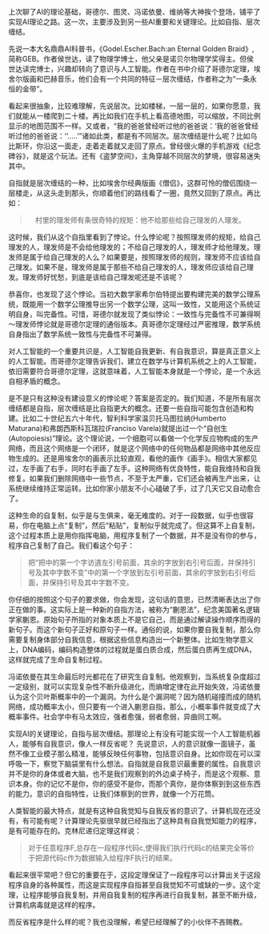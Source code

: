 上次聊了AI的理论基础，哥德尔、图灵、冯诺依曼、维纳等大神挨个登场，铺平了实现AI理论之路。这一次，主要涉及到另一些AI重要和关键理论。比如自指、层次缠结。

先说一本大名鼎鼎AI科普书，《Godel.Escher.Bach:an Eternal Golden Braid》,简称GEB。作者侯世达，读了物理学博士，他父亲是诺贝尔物理学奖得主。但侯世达读完博士，兴趣却转向了意识与人工智能。作者在书中介绍了哥德尔定理，埃舍尔版画和巴赫音乐，他们会有一个共同的特征－层次缠结，作者称之为“一条永恒的金带”。

看起来很抽象，比较难理解，先说层次。比如楼梯，一层一层的，如果你愿意，我们就能从一楼爬到二十楼。再比如我们在手机上看高德地图，可以缩放，不同比例显示的地图范围不一样。又或者，“我的爸爸曾经听过他的爸爸说：‘我的爸爸曾经听过他的爸爸说：‘’.....’”诸如此类，都是有不同层次。层次缠结是什么呢？比如乌比斯环，你沿这一面走，走着走着就又走回了原点。曾经很火爆的手机游戏《纪念碑谷》，就是这个玩法。还有《盗梦空间》，主角穿越不同层次的梦境，很容易迷失其中。

自指就是层次缠结的一种，比如埃舍尔经典版画《僧侣》，这群可怜的僧侣围绕一层楼走，从这头走到那头，你顺着他们的路线看了一圈，竟然又回到了原点。再比如：
>　村里的理发师有条很奇特的规矩：他不给那些给自己理发的人理发。

这时候，我们从这个自指里看到了悖论。什么悖论呢？按照理发师的规矩，给自己理发的人，理发师是不会给他理发的；不给自己理发的人，理发师才给他理发。理发师是属于给自己理发的人么？如果要是，按照理发师的规则，理发师不应该给自己理发。如果不是，理发师是属于那些不给自己理发的人，理发师应该给自己理发。理发师好忧愁，到底是该给自己理发呢还是不该呢？

恭喜你，也发现了这个悖论。当初大数学家希尔伯特提出要构建完美的数学公理系统，既能用一个数学公理推导出另一个数学公理，这叫一致性，又能用这个系统证明自身，叫完备性。可惜，哥德尔就发现了类似悖论：一致性与完备性不可兼得啊～理发师悖论就是哥德尔定理的通俗版本。真哥德尔定理经过严密推理，数学系统自身指出了数学系统一致性与完备性不可兼得。

对人工智能的一个重要共识是，人工智能自我更新、有自我意识，算是真正意义上的人工智能。而哥德尔定理告诉我们，建立在数学与计算机系统之上的人工智能，依旧需要符合哥德尔定理，这就意味着，人工智能本身就是一个悖论，是一个永远自相矛盾的概念。

是不是只有这种没有建设意义的悖论呢？答案是否定的。我们知道，不是所有层次缠结都是自指，层次缠结是比自指更大的概念。还要一些自指可能包含创造和构建。比如二十世纪五六十年代，智利科学家温贝托马图拉纳(Humberto Maturana)和弗朗西斯科瓦瑞拉(Franciso Varela)就提出过一个“自创生(Autopoiesis)”理论。这个理论说，一个细胞可以看做一个化学反应物构成的生产网络，而且这个网络是一个闭环，就是这个网络中的任何物品都是网络中其他反应物生成的。还是用埃舍尔的画表示比较直观，看他的画作《画手》。相信大家都见过，左手画了右手，同时右手画了左手。这种网络有优良特性，能自我维持和自我修复。如果我们删除网络中一些节点，不至于太严重，它们还会被再生产出来，让系统继续维持正常运转。比如你家小朋友不小心磕破了手，过了几天它又自动愈合了。

这种生命的自复制，似乎是与生俱来，毫无难度的。对于一段数据，似乎也很容易，你在电脑上点“复制”，然后“粘贴”，复制似乎就完成了。但这算不上自复制，这个过程本质上是用你指挥电脑，用程序复制了一个数据，并不是没有你的参与，程序自己复制了自己。我们看这个句子：
> 把“把中的第一个字访道左引号前面，其余的字放到右引号后面，并保持引号及其中字数不变”中的第一个字放到左引号前面，其余的字放到右引号后面，并保持引号及其中字数不变。

你仔细的按照这个句子的要求做，你会发现，这句话的意思，已然清晰表达出了你正在做的事。这实际上是一种新的自指方法，被称为“蒯恩法”，纪念美国著名逻辑学家蒯恩。原始句子所指的对象本质上不是它自己，而是通过解读操作顺序而得的新句子。而这个新句子正好和原句子一样。通俗的说，如果你要自我复制，那么你需要复制身体部分自我信息，根据这些信息构造出一个新整体。比如生物学意义上，DNA编码，编码构造整体的过程就是蛋白质合成，然后蛋白质再生成DNA，这样就完成了生命自复制过程。

冯诺依曼在其生命最后时光都花在了研究生自复制。他观察到，当系统复杂度超过一定级别，就可以实现复杂性不断升级进化，而熵增定律在此开始失效，冯诺依曼认为这个贝叶斯概率中的一个漏洞。为什么是个漏洞呢？因为随机碰撞而成的随机网络，成功概率太小，但只要有一个进入蒯恩自指，那么，小概率事件就变成了大概率事件。社会学中有马太效应，强者愈强，弱者愈弱，异曲同工啊。

实现AI的关键理论，自指与层次缠结。那理论上有没有可能实现一个人工智能机器人，能够有自我意识，像人一样反省呢？
先说意识，人的意识就像一面镜子，虽然不像工业模子那么精准，能够反映任何事物，包括意识自身。比如你现在可以深呼吸一下，察觉下脑袋里有什么想法。自指就是自我意识最重要的属性。自我意识并不是你的身体或者大脑，也不是我们观察到的外边桌子椅子，而是这个观察、意识本身。你的记忆不是你，你的感受不是你，而那个真你，是你体察到到这些东西的能力。意识的自指特性，让我们体察到的世界，就像一个万花筒。

人类智能的最大特点，就是有这种自我觉知与自我反省的意识了。计算机现在还没有，有可能有呢？计算理论先驱很早就已经指出了这种具有自我觉知能力的程序，是有可能存在的。克林尼递归定理这样说：
> 对于任意程序F,总存在一段程序代码c,使得我们执行代码c的结果完全等价于把源代码c作为数据输入给程序F执行的结果。

看起来很平常吧？但它的重要在于，这段定理保证了一段程序可以计算出关于这段程序自身的各种属性，而这是实现程序自指甚至自我觉知不可或缺的一步。这个定理，让程序能够自我复制，并用自我复制的程序再进行自我复制，甚至不断升级，计算机病毒就是这样的程序。

而反省程序是什么样的呢？我也没理解，希望已经理解了的小伙伴不吝赐教。

